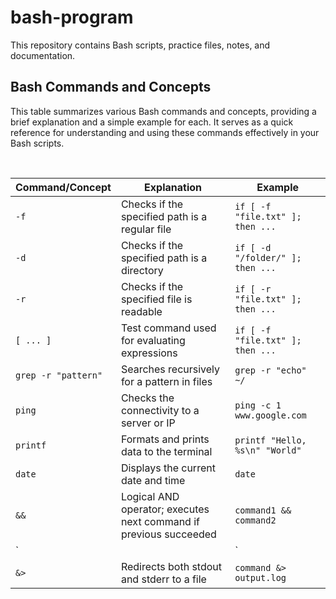 # bash-program
This repository contains Bash scripts, practice files, notes, and documentation.

## Bash Commands and Concepts

This table summarizes various Bash commands and concepts, providing a brief explanation and a simple example for each. It serves as a quick reference for understanding and using these commands effectively in your Bash scripts.

<br>

| Command/Concept         | Explanation                                     | Example                                      |
|-------------------------|-------------------------------------------------|----------------------------------------------|
| `-f`                    | Checks if the specified path is a regular file | `if [ -f "file.txt" ]; then ...`           |
| `-d`                    | Checks if the specified path is a directory    | `if [ -d "/folder/" ]; then ...`           |
| `-r`                    | Checks if the specified file is readable        | `if [ -r "file.txt" ]; then ...`           |
| `[ ... ]`               | Test command used for evaluating expressions    | `if [ -f "file.txt" ]; then ...`           |
| `grep -r "pattern"`     | Searches recursively for a pattern in files     | `grep -r "echo" ~/`                         |
| `ping`                  | Checks the connectivity to a server or IP      | `ping -c 1 www.google.com`                  |
| `printf`                | Formats and prints data to the terminal         | `printf "Hello, %s\n" "World"`              |
| `date`                  | Displays the current date and time              | `date`                                      |
| `&&`                    | Logical AND operator; executes next command if previous succeeded | `command1 && command2`                     |
| `||`                    | Logical OR operator; executes next command if previous failed | `command1 || command2`                     |
| `&>`                   | Redirects both stdout and stderr to a file      | `command &> output.log`                     |
